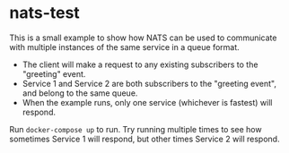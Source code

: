 # nats-test

This is a small example to show how NATS can be used to communicate with multiple instances of the same service
in a queue format.  

- The client will make a request to any existing subscribers to the "greeting" event.
- Service 1 and Service 2 are both subscribers to the "greeting event", and belong to the same queue.
- When the example runs, only one service (whichever is fastest) will respond.

Run `docker-compose up` to run. Try running multiple times to see how sometimes Service 1 will respond, but other times Service 2 will respond.
